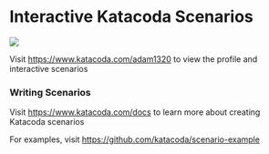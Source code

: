 # Interactive Katacoda Scenarios

[![](http://shields.katacoda.com/katacoda/adam1320/count.svg)](https://www.katacoda.com/adam1320 "Get your profile on Katacoda.com")

Visit https://www.katacoda.com/adam1320 to view the profile and interactive scenarios

### Writing Scenarios
Visit https://www.katacoda.com/docs to learn more about creating Katacoda scenarios

For examples, visit https://github.com/katacoda/scenario-example

